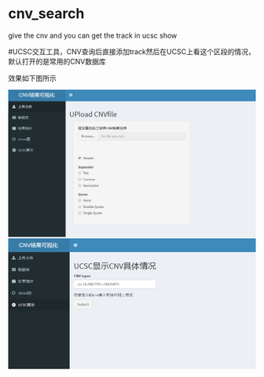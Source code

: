 # cnv_search
give the cnv and you can get the track in ucsc show

#UCSC交互工具，CNV查询后直接添加track然后在UCSC上看这个区段的情况，默认打开的是常用的CNV数据库

效果如下图所示

![登陆界面](https://github.com/kkshaxqd/cnv_search/blob/master/87CI585L17.png)
![CNV查询界面](https://github.com/kkshaxqd/cnv_search/blob/master/AQSX.png)
